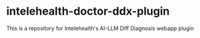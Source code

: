 # intelehealth-doctor-ddx-plugin
This is a repository for Intelehealth's  AI-LLM Diff Diagnosis webapp plugin
